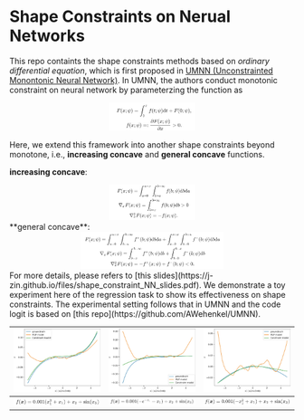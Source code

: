 # Shape Constraints on Nerual Networks

This repo containts the shape constraints methods based on *ordinary differential equation*, which is first proposed in [UMNN (Unconstrainted Monontonic Neural Network)](https://arxiv.org/abs/1908.05164). In UMNN, the authors conduct monotonic constraint on neural network by parameterzing the function as
<div align=center>
<img src="asset/umnn.png" width="30%">
</div>

Here, we extend this framework into another shape constraints beyond monotone, i.e., **increasing concave** and **general concave** functions.

**increasing concave**:
<div align=center>
<img src="asset/increase_concave.png" width="30%">
</div>
**general concave**:
<div align=center>
<img src="asset/general_concave.png" width="50%">
</div>
For more details, please refers to [this slides](https://j-zin.github.io/files/shape_constraint_NN_slides.pdf). We demonstrate a toy experiment here of the regression task to show its effectiveness on shape constraints. The experimental setting follows that in UMNN and the code logit is based on [this repo](https://github.com/AWehenkel/UMNN).

| <img src="asset/monotone.jpg" width="100%">  | <img src="asset/inc_concave.jpg" width="100%">      | <img src="asset/concave.jpg" width="100%">          |
| -------------------------------------------- | --------------------------------------------------- | --------------------------------------------------- |
| <img src="asset/mono_func.png" width="100%"> | <img src="asset/inc_concave_func.png" width="100%"> | <img src="asset/gen_concave_func.png" width="100%"> |

